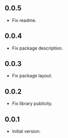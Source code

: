 ## 0.0.5

- Fix readme.

## 0.0.4

- Fix package description.

## 0.0.3

- Fix package layout.

## 0.0.2

- Fix library publicity.

## 0.0.1

- Initial version.
